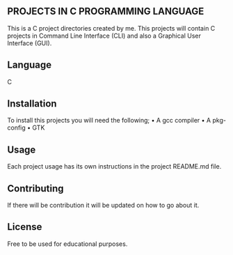 ## PROJECTS IN C PROGRAMMING LANGUAGE
This is a C project directories created by me. This projects will contain C projects in Command Line Interface (CLI) and also a Graphical User Interface (GUI).

## Language
C 

## Installation
To install this projects you will need the following;
•	A gcc compiler
•	A pkg-config
•	GTK 

## Usage
Each project usage has its own instructions in the project README.md file.

## Contributing
If there will be contribution it will be updated on how to go about it.

## License
Free to be used for educational purposes.

